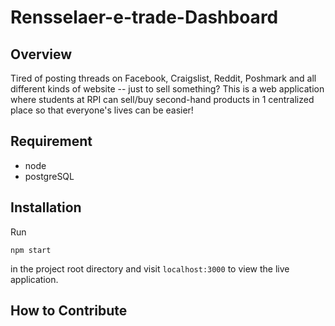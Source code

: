 # Rensselaer-e-trade-Dashboard

## Overview
Tired of posting threads on Facebook, Craigslist, Reddit, Poshmark and all different kinds of website -- just to sell something? This is a web application where students at RPI can sell/buy second-hand products in 1 centralized place so that everyone's lives can be easier!

## Requirement
- node
- postgreSQL

## Installation

Run

```
npm start
```
in the project root directory and visit `localhost:3000` to view the live application.


## How to Contribute
